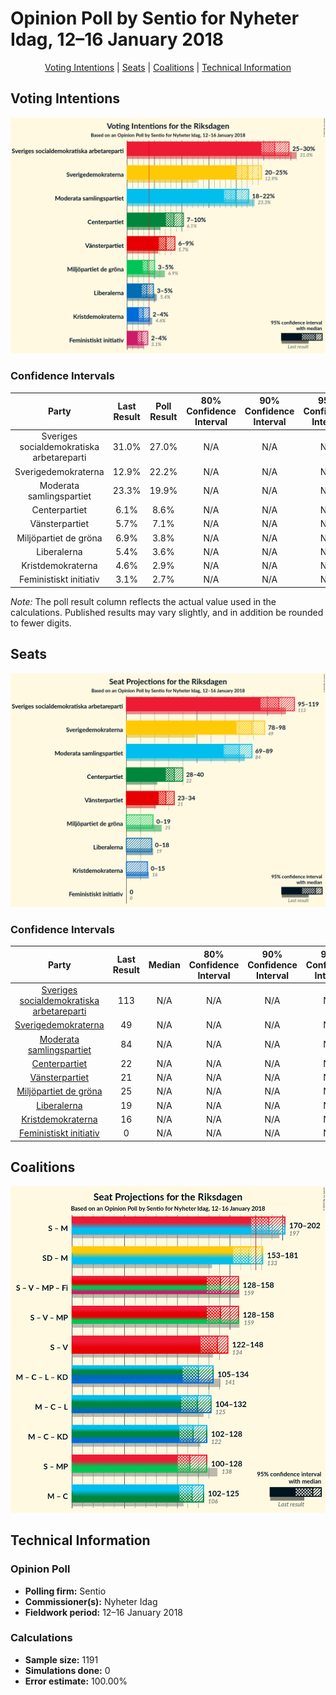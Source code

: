 # Opinion Poll by Sentio for Nyheter Idag, 12–16 January 2018

<p align="center"><a href="#voting-intentions">Voting Intentions</a> | <a href="#seats">Seats</a> | <a href="#coalitions">Coalitions</a> | <a href="#technical-information">Technical Information</a></p>

## Voting Intentions

![Graph with voting intentions not yet produced](2018-01-16-Sentio.png "Voting Intentions")

### Confidence Intervals

| Party | Last Result | Poll Result | 80% Confidence Interval | 90% Confidence Interval | 95% Confidence Interval | 99% Confidence Interval |
|:-----:|:-----------:|:-----------:|:-----------------------:|:-----------------------:|:-----------------------:|:-----------------------:|
| Sveriges socialdemokratiska arbetareparti | 31.0% | 27.0% | N/A |N/A |N/A |N/A |
| Sverigedemokraterna | 12.9% | 22.2% | N/A |N/A |N/A |N/A |
| Moderata samlingspartiet | 23.3% | 19.9% | N/A |N/A |N/A |N/A |
| Centerpartiet | 6.1% | 8.6% | N/A |N/A |N/A |N/A |
| Vänsterpartiet | 5.7% | 7.1% | N/A |N/A |N/A |N/A |
| Miljöpartiet de gröna | 6.9% | 3.8% | N/A |N/A |N/A |N/A |
| Liberalerna | 5.4% | 3.6% | N/A |N/A |N/A |N/A |
| Kristdemokraterna | 4.6% | 2.9% | N/A |N/A |N/A |N/A |
| Feministiskt initiativ | 3.1% | 2.7% | N/A |N/A |N/A |N/A |

*Note:* The poll result column reflects the actual value used in the calculations. Published results may vary slightly, and in addition be rounded to fewer digits.

## Seats

![Graph with seats not yet produced](2018-01-16-Sentio-seats.png "Seats")

### Confidence Intervals

| Party | Last Result | Median | 80% Confidence Interval | 90% Confidence Interval | 95% Confidence Interval | 99% Confidence Interval |
|:-----:|:-----------:|:------:|:-----------------------:|:-----------------------:|:-----------------------:|:-----------------------:|
| <a href="#sveriges-socialdemokratiska-arbetareparti">Sveriges socialdemokratiska arbetareparti</a> | 113 | N/A | N/A |N/A |N/A |N/A |
| <a href="#sverigedemokraterna">Sverigedemokraterna</a> | 49 | N/A | N/A |N/A |N/A |N/A |
| <a href="#moderata-samlingspartiet">Moderata samlingspartiet</a> | 84 | N/A | N/A |N/A |N/A |N/A |
| <a href="#centerpartiet">Centerpartiet</a> | 22 | N/A | N/A |N/A |N/A |N/A |
| <a href="#vänsterpartiet">Vänsterpartiet</a> | 21 | N/A | N/A |N/A |N/A |N/A |
| <a href="#miljöpartiet-de-gröna">Miljöpartiet de gröna</a> | 25 | N/A | N/A |N/A |N/A |N/A |
| <a href="#liberalerna">Liberalerna</a> | 19 | N/A | N/A |N/A |N/A |N/A |
| <a href="#kristdemokraterna">Kristdemokraterna</a> | 16 | N/A | N/A |N/A |N/A |N/A |
| <a href="#feministiskt-initiativ">Feministiskt initiativ</a> | 0 | N/A | N/A |N/A |N/A |N/A |


## Coalitions

![Graph with coalitions seats not yet produced](2018-01-16-Sentio-coalitions-seats.png "Coalitions Seats")


## Technical Information

### Opinion Poll

+ **Polling firm:** Sentio
+ **Commissioner(s):** Nyheter Idag
+ **Fieldwork period:** 12–16 January 2018

### Calculations

+ **Sample size:** 1191
+ **Simulations done:** 0
+ **Error estimate:** 100.00%


